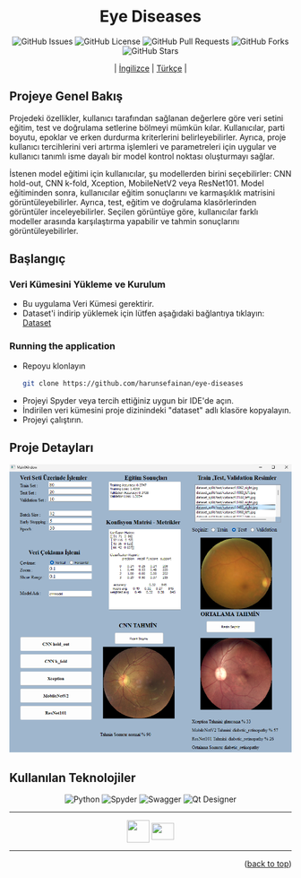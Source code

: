 <div align="center">
<h1>Eye Diseases</h1>


![GitHub Issues](https://img.shields.io/github/issues/harunsefainan/eye-diseases)
![GitHub License](https://img.shields.io/github/license/harunsefainan/eye-diseases)
![GitHub Pull Requests](https://img.shields.io/github/issues-pr/harunsefainan/eye-diseases)
![GitHub Forks](https://img.shields.io/github/forks/harunsefainan/eye-diseases)
![GitHub Stars](https://img.shields.io/github/stars/harunsefainan/eye-diseases)

| [İngilizce](/README.md) | [Türkçe](./docs/README_TR.md) |


</div>

## Projeye Genel Bakış

Projedeki özellikler, kullanıcı tarafından sağlanan değerlere göre veri setini eğitim, test ve doğrulama setlerine bölmeyi mümkün kılar. Kullanıcılar, parti boyutu, epoklar ve erken durdurma kriterlerini belirleyebilirler. Ayrıca, proje kullanıcı tercihlerini veri artırma işlemleri ve parametreleri için uygular ve kullanıcı tanımlı isme dayalı bir model kontrol noktası oluşturmayı sağlar.

İstenen model eğitimi için kullanıcılar, şu modellerden birini seçebilirler: CNN hold-out, CNN k-fold, Xception, MobileNetV2 veya ResNet101. Model eğitiminden sonra, kullanıcılar eğitim sonuçlarını ve karmaşıklık matrisini görüntüleyebilirler. Ayrıca, test, eğitim ve doğrulama klasörlerinden görüntüler inceleyebilirler. Seçilen görüntüye göre, kullanıcılar farklı modeller arasında karşılaştırma yapabilir ve tahmin sonuçlarını görüntüleyebilirler.

## Başlangıç


### Veri Kümesini Yükleme ve Kurulum 
- Bu uygulama Veri Kümesi gerektirir.
- Dataset'i indirip yüklemek için lütfen aşağıdaki bağlantıya tıklayın: [Dataset](https://www.kaggle.com/datasets/gunavenkatdoddi/eye-diseases-classification)

### Running the application

- Repoyu klonlayın
   ```sh
   git clone https://github.com/harunsefainan/eye-diseases
   ```
- Projeyi Spyder veya tercih ettiğiniz uygun bir IDE'de açın.
- İndirilen veri kümesini proje dizinindeki "dataset" adlı klasöre kopyalayın.
- Projeyi çalıştırın.

## Proje Detayları
![System Context](images/eyeDiseases.png)

## Kullanılan Teknolojiler

 <p align="center">
      <img src="https://upload.wikimedia.org/wikipedia/commons/f/f8/Python_logo_and_wordmark.svg" width="150" height="" alt="Python" title="Python" class="img-small">
      <img src="https://upload.wikimedia.org/wikipedia/commons/7/7e/Spyder_logo.svg" width="100" height="" alt="Spyder" title="Spyder" class="img-small">
      <img src="https://www.kaggle.com/static/images/site-logo.svg" height="50" width="100"alt="Swagger" title="OpenAPI 2.0.4" class="img-small">
      <img src="https://variwiki.com/images/archive/4/4e/20211220183943%21Qt_logo.png" height="50" width="60"alt="Qt Designer" title="OpenAPI 2.0.4" class="img-small">
   </p>
   
  <hr>
<div align="center">
   <a href="mailto: harunsefa.inan@gmail.com" target="blank"><img align="center" src="https://cdn-icons-png.flaticon.com/512/9840/9840614.png" height="40" width="40" /></a>
   <a href="https://www.linkedin.com/in/harun-sefa-inan-761a2324b/" target="blank"><img align="center" src="https://raw.githubusercontent.com/rahuldkjain/github-profile-readme-generator/master/src/images/icons/Social/linked-in-alt.svg"  height="30" width="40" /></a>
</div>
<hr> 




<p align="right">(<a href="#top">back to top</a>)</p>